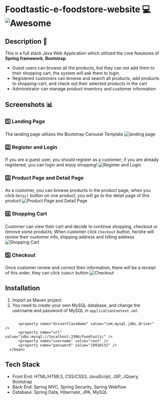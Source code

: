# Foodtastic-e-foodstore-website :computer: ![Awesome](https://cdn.rawgit.com/sindresorhus/awesome/d7305f38d29fed78fa85652e3a63e154dd8e8829/media/badge.svg) #
## Description :book: ##
This is a full stack Java Web Application which utilized the core feautures of <b>Spring framework</b>, <b>Bootstrap</b>. 
- Guest users can browse all the products, but they can not add them to their shopping cart, the system will ask them to login.
- Registered customers can browse and search all pruducts, add products to shopping-cart, and check out their selected products in the cart
- Administrator can manage product inventory and customer information

## Screenshots :bar_chart: ##

### :one: Landing Page ###
The landing page utilizes the Bootstrap Carousel Template
![landing page](https://github.com/OliviaLiyuanWei/Foodtastic-e-foodstore-website/blob/master/img-capture/foodtastic1.JPG)
### :two: Register and Login ###
If you are a guest user, you should register as a customer; if you are already registered, you can login and enjoy shopping!
![Register and Login](https://github.com/OliviaLiyuanWei/Foodtastic-e-foodstore-website/blob/master/img-capture/foodtastic001.jpg)
### :three: Product Page and Detail Page ###
As a customer, you can browse products in the product page, when you click ``Detail`` button on one product, you will go to the detail page of this product
![Product Page and Detail Page](https://github.com/OliviaLiyuanWei/Foodtastic-e-foodstore-website/blob/master/img-capture/foodtastic002.jpg)
### :four: Shopping Cart ###
Customer can view their cart and decide to continue shopping, checkout or remove some products; When customer click ``Checkout`` button, he/she will review their customer info, shipping address and billing address
![Shopping Cart](https://github.com/OliviaLiyuanWei/Foodtastic-e-foodstore-website/blob/master/img-capture/foodtastic003.jpg)
### :five: Checkout ###
Once customer review and correct their information, there will be a receipt of this order, they can click ``Submit`` button
![Checkout](https://github.com/OliviaLiyuanWei/Foodtastic-e-foodstore-website/blob/master/img-capture/foodtastic004.jpg)

## Installation ##
1. Import as Maven project
2. You need to create your own MySQL database, and change the username and password of MySQL in ``applicationContext.xml``
> ```  <bean id="dataSource" class="org.springframework.jdbc.datasource.DriverManagerDataSource">
          <property name="driverClassName" value="com.mysql.jdbc.Driver" />
          <property name="url" value="jdbc:mysql://localhost:3306/Foodtastic" />
          <property name="username" value="root" />
          <property name="password" value="19910131" />
      </bean>


## Tech Stack ##
- Front End: HTML/HTML5, CSS/CSS3, JavaScript, JSP, JQuery, Bootstrap
- Back End: Spring MVC, Spring Security, Spring Webflow
- Database: Spring Data, Hibernate, JPA, MySQL
